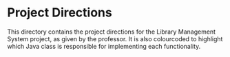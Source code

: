 # Project Directions

This directory contains the project directions for the Library Management System project, as given by the professor. It is also colourcoded to highlight which Java class is responsible for implementing each functionality.
